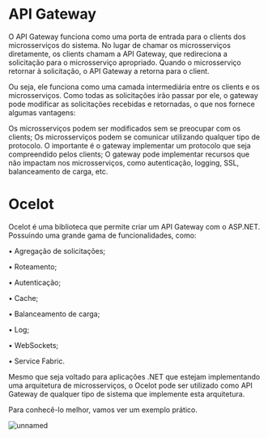 # API Gateway

O API Gateway funciona como uma porta de entrada para o clients dos microsserviços do sistema. No lugar de chamar os microsserviços diretamente, os clients chamam a API Gateway, que redireciona a solicitação para o microsserviço apropriado. Quando o microsserviço retornar à solicitação, o API Gateway a retorna para o client.

Ou seja, ele funciona como uma camada intermediária entre os clients e os microsserviços. Como todas as solicitações irão passar por ele, o gateway pode modificar as solicitações recebidas e retornadas, o que nos fornece algumas vantagens:

Os microsserviços podem ser modificados sem se preocupar com os clients;
Os microsserviços podem se comunicar utilizando qualquer tipo de protocolo. O importante é o gateway implementar um protocolo que seja compreendido pelos clients;
O gateway pode implementar recursos que não impactam nos microsserviços, como autenticação, logging, SSL, balanceamento de carga, etc.

# Ocelot
Ocelot é uma biblioteca que permite criar um API Gateway com o ASP.NET. Possuindo uma grande gama de funcionalidades, como:

•	Agregação de solicitações;

•	Roteamento;

•	Autenticação;

•	Cache;

•	Balanceamento de carga;

•	Log;

•	WebSockets;

•	Service Fabric.

Mesmo que seja voltado para aplicações .NET que estejam implementando uma arquitetura de microsserviços, o Ocelot pode ser utilizado como API Gateway de qualquer tipo de sistema que implemente esta arquitetura.

Para conhecê-lo melhor, vamos ver um exemplo prático.

![unnamed](https://user-images.githubusercontent.com/45976596/116815505-3cb3d680-ab34-11eb-8333-dd9f72199172.png)

